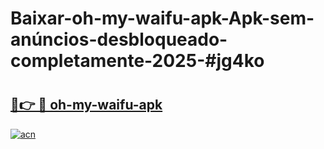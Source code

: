 # Baixar-oh-my-waifu-apk-Apk-sem-anúncios-desbloqueado-completamente-2025-#jg4ko

# <h2><a href="https://ainizakaria.my?title=oh-my-waifu-apk&ref=24M">🔗👉 🔴 oh-my-waifu-apk</a></h2>

[![acn](https://github.com/user-attachments/assets/0f9c940e-d8b0-45ae-aac7-cd30a18b3e1c)](https://ainizakaria.my?title=oh-my-waifu-apk&ref=24M)

